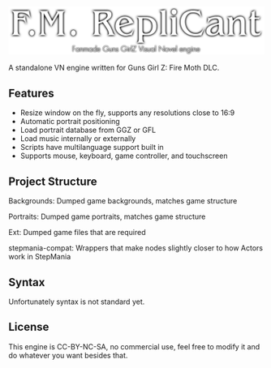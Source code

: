 ![F.M. RepliCant](https://github.com/946923759/replicant/blob/main/FM%20RepliCant%20Logo.png?raw=true)

A standalone VN engine written for Guns Girl Z: Fire Moth DLC.

## Features
- Resize window on the fly, supports any resolutions close to 16:9
- Automatic portrait positioning
- Load portrait database from GGZ or GFL
- Load music internally or externally
- Scripts have multilanguage support built in
- Supports mouse, keyboard, game controller, and touchscreen

## Project Structure
Backgrounds: Dumped game backgrounds, matches game structure

Portraits: Dumped game portraits, matches game structure

Ext: Dumped game files that are required

stepmania-compat: Wrappers that make nodes slightly closer to how Actors work in StepMania

## Syntax
Unfortunately syntax is not standard yet.

## License

This engine is CC-BY-NC-SA, no commercial use, feel free to modify it and do whatever you want besides that.
